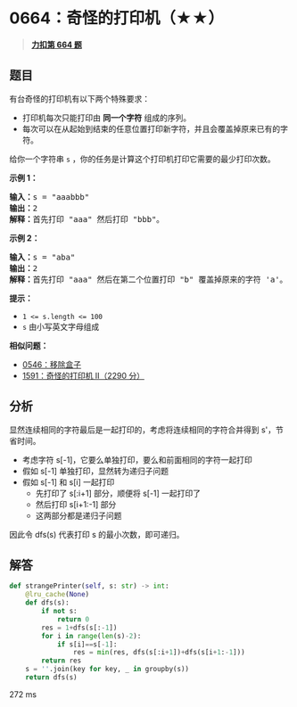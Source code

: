 # 0664：奇怪的打印机（★★）


> <u>**[力扣第 664 题](https://leetcode.cn/problems/strange-printer/)**</u>

## 题目

<p>有台奇怪的打印机有以下两个特殊要求：</p>

<ul>
<li>打印机每次只能打印由 <strong>同一个字符</strong> 组成的序列。</li>
<li>每次可以在从起始到结束的任意位置打印新字符，并且会覆盖掉原来已有的字符。</li>
</ul>

<p>给你一个字符串 <code>s</code> ，你的任务是计算这个打印机打印它需要的最少打印次数。</p>


<p><strong>示例 1：</strong></p>

<pre>
<strong>输入：</strong>s = "aaabbb"
<strong>输出：</strong>2
<strong>解释：</strong>首先打印 "aaa" 然后打印 "bbb"。
</pre>

<p><strong>示例 2：</strong></p>

<pre>
<strong>输入：</strong>s = "aba"
<strong>输出：</strong>2
<strong>解释：</strong>首先打印 "aaa" 然后在第二个位置打印 "b" 覆盖掉原来的字符 'a'。
</pre>



<p><strong>提示：</strong></p>

<ul>
<li><code>1 &lt;= s.length &lt;= 100</code></li>
<li><code>s</code> 由小写英文字母组成</li>
</ul>


**相似问题：**
- [0546：移除盒子](/leetcode/0546)
- [1591：奇怪的打印机 II（2290 分）](/leetcode/1591)


## 分析

显然连续相同的字符最后是一起打印的，考虑将连续相同的字符合并得到 s'，节省时间。
- 考虑字符 s[-1]，它要么单独打印，要么和前面相同的字符一起打印
- 假如 s[-1] 单独打印，显然转为递归子问题
- 假如 s[-1] 和 s[i] 一起打印
    - 先打印了 s[:i+1] 部分，顺便将 s[-1] 一起打印了
    - 然后打印 s[i+1:-1] 部分
    - 这两部分都是递归子问题

因此令 dfs(s) 代表打印 s 的最小次数，即可递归。 

## 解答

```python
def strangePrinter(self, s: str) -> int:
    @lru_cache(None)
    def dfs(s):
        if not s:
            return 0
        res = 1+dfs(s[:-1])
        for i in range(len(s)-2):
            if s[i]==s[-1]:
                res = min(res, dfs(s[:i+1])+dfs(s[i+1:-1]))
        return res
    s = ''.join(key for key, _ in groupby(s))
    return dfs(s)
```
272 ms
 

